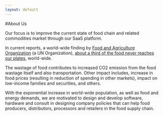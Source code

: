 ```yaml
---
layout: default
---
```

#About Us

Our focus is to improve the current state of food chain and related commodities market through our SaaS platform.

In current reports, a world-wide finding by [Food and Agriculture Organization](http://www.fao.org/) (a UN Organization), [about a third of the food never reaches our plates](http://www.fao.org/save-food/en/), world-wide.

The wastage of food contributes to increased CO2 emission from the food wastage itself and also transportation. Other impact includes, increase in food prices (resulting in reduction of spending in other markets), impact on low-income families and securities, and others.

With the exponential increase in world-wide population, as well as food and energy demands, we are  motivated to design and develop software, hardware and consult in designing company policies that can help food producers, distributors, processors and retailers in the food supply chain.
